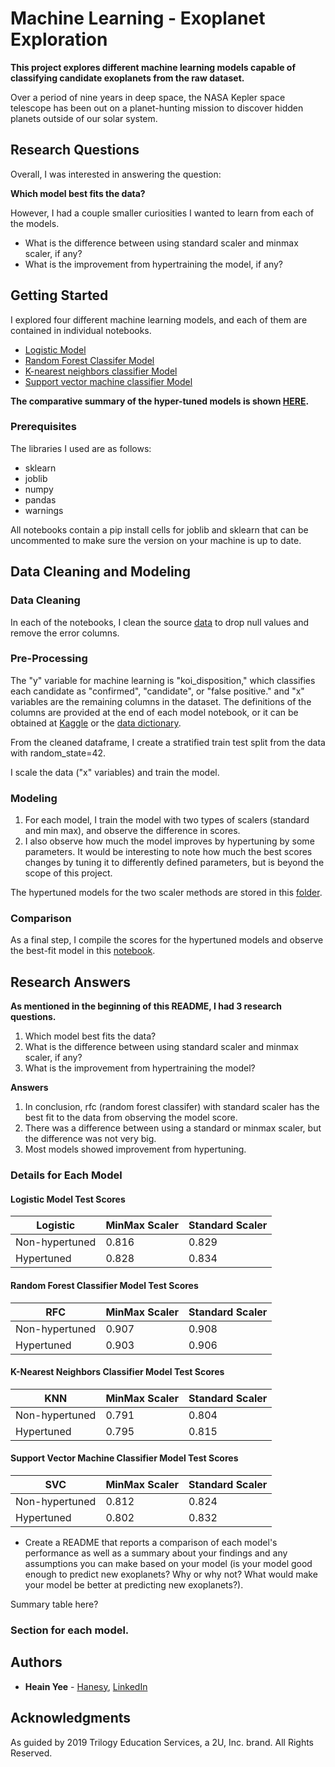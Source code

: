 # Machine Learning - Exoplanet Exploration
<b> This project explores different machine learning models capable of classifying candidate exoplanets from the raw dataset. </b>

Over a period of nine years in deep space, the NASA Kepler space telescope has been out on a planet-hunting mission to discover hidden planets outside of our solar system. 

## Research Questions
Overall, I was interested in answering the question:

**Which model best fits the data?**

However, I had a couple smaller curiosities I wanted to learn from each of the models.
* What is the difference between using standard scaler and minmax scaler, if any?
* What is the improvement from hypertraining the model, if any?

## Getting Started

I explored four different machine learning models, and each of them are contained in individual notebooks. 
* [Logistic Model](logistic_model.ipynb)
* [Random Forest Classifer Model](Forests_Model.ipynb)
* [K-nearest neighbors classifier Model](KNN_Model.ipynb)
* [Support vector machine classifier Model](SVC_model.ipynb)

**The comparative summary of the hyper-tuned models is shown [HERE](Model_Comparison.ipynb).**

### Prerequisites

The libraries I used are as follows:
* sklearn
* joblib
* numpy
* pandas
* warnings

All notebooks contain a pip install cells for joblib and sklearn that can be uncommented to make sure the version on your machine is up to date.

## Data Cleaning and Modeling
### Data Cleaning
In each of the notebooks, I clean the source [data](data) to drop null values and remove the error columns. 

### Pre-Processing
The "y" variable for machine learning is "koi_disposition," which classifies each candidate as "confirmed", "candidate", or "false positive."  and "x" variables are the remaining columns in the dataset. The definitions of the columns are provided at the end of each model notebook, or it can be obtained at [Kaggle](https://www.kaggle.com/nasa/kepler-exoplanet-search-results) or the [data dictionary](https://exoplanetarchive.ipac.caltech.edu/docs/API_kepcandidate_columns.html).

From the cleaned dataframe, I create a stratified train test split from the data with random_state=42.

I scale the data ("x" variables) and train the model.

### Modeling
1. For each model, I train the model with two types of scalers (standard and min max), and observe the difference in scores.
2. I also observe how much the model improves by hypertuning by some parameters. It would be interesting to note how much the best scores changes by tuning it to differently defined parameters, but is beyond the scope of this project.

The hypertuned models for the two scaler methods are stored in this [folder](models).

### Comparison
As a final step, I compile the scores for the hypertuned models and observe the best-fit model in this [notebook](Model_Comparison.ipynb). 

## Research Answers
**As mentioned in the beginning of this README, I had 3 research questions.**
1. Which model best fits the data?
2. What is the difference between using standard scaler and minmax scaler, if any?
3. What is the improvement from hypertraining the model?

**Answers**
1. In conclusion, rfc (random forest classifer) with standard scaler has the best fit to the data from observing the model score. 
2. There was a difference between using a standard or minmax scaler, but the difference was not very big. 
3. Most models showed improvement from hypertuning. 

### Details for Each Model
#### Logistic Model Test Scores
| Logistic | MinMax Scaler | Standard Scaler |
| ----------- | ----------- |----------- |
| Non-hypertuned | 0.816 | 0.829 |
| Hypertuned | 0.828 | 0.834 |

#### Random Forest Classifier Model Test Scores
| RFC | MinMax Scaler | Standard Scaler |
| ----------- | ----------- |----------- |
| Non-hypertuned | 0.907 | 0.908 |
| Hypertuned | 0.903 | 0.906 |

#### K-Nearest Neighbors Classifier Model Test Scores
| KNN | MinMax Scaler | Standard Scaler |
| ----------- | ----------- |----------- |
| Non-hypertuned | 0.791 | 0.804 |
| Hypertuned | 0.795 | 0.815 |

#### Support Vector Machine Classifier Model Test Scores
| SVC | MinMax Scaler | Standard Scaler |
| ----------- | ----------- |----------- |
| Non-hypertuned | 0.812 | 0.824 |
| Hypertuned | 0.802 | 0.832 |

* Create a README that reports a comparison of each model's performance as well as a summary about your findings and any assumptions you can make based on your model (is your model good enough to predict new exoplanets? Why or why not? What would make your model be better at predicting new exoplanets?).

Summary table here?

### Section for each model.


## Authors

* **Heain Yee** - [Hanesy](https://github.com/hanesy), [LinkedIn](https://www.linkedin.com/in/heain-yee-82105818/)

## Acknowledgments

As guided by 2019 Trilogy Education Services, a 2U, Inc. brand. All Rights Reserved.